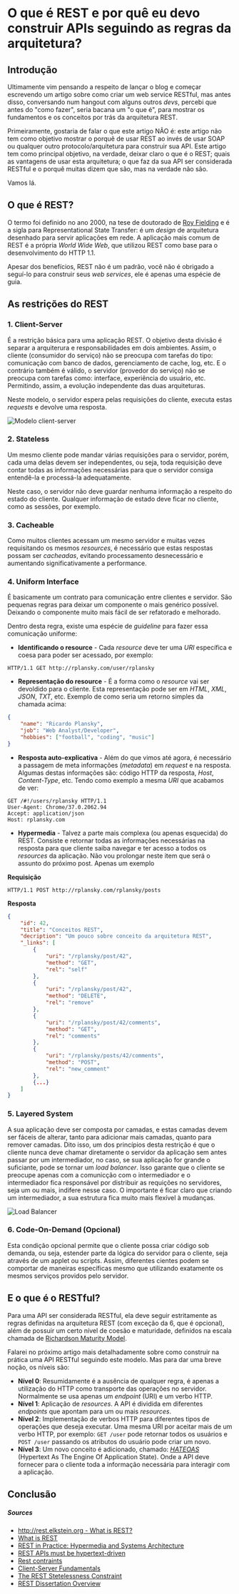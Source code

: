 # O que é REST e por quê eu devo construir APIs seguindo as regras da arquitetura?

## Introdução

Ultimamente vim pensando a respeito de lançar o blog e começar escrevendo um
artigo sobre como criar um web service RESTful, mas antes disso, conversando num
hangout com alguns outros *devs*, percebi que antes do "como fazer", seria
bacana um "o que é", para mostrar os fundamentos e os conceitos por trás da
arquitetura REST.

Primeiramente, gostaria de falar o que este artigo NÃO é: este artigo não tem
como objetivo mostrar o porquê de usar REST ao invés de usar SOAP ou qualquer
outro protocolo/arquitetura para construir sua API.
Este artigo tem como principal objetivo, na verdade, deixar claro o que é o
REST; quais as vantagens de usar esta arquitetura; o que faz da sua API ser
considerada RESTful e o porquê muitas dizem que são, mas na verdade não são.

Vamos lá.

## O que é REST?

O termo foi definido no ano 2000, na tese de doutorado de
[Roy Fielding](http://en.wikipedia.org/wiki/Roy_Fielding) e é a sigla para
Representational State Transfer: é um *design* de arquitetura desenhado para
servir aplicações em rede. A aplicação mais comum de REST é a própria
*World Wide Web*, que utilizou REST como base para o desenvolvimento do HTTP
1.1.

Apesar dos benefícios, REST não é um padrão, você não é obrigado a seguí-lo para
construir seus *web services*, ele é apenas uma espécie de guia.

## As restrições do REST

### 1. Client-Server

É a restrição básica para uma aplicação REST. O objetivo desta divisão é separar
a arquiterura e responsabilidades em dois ambientes. Assim, o cliente
(consumidor do serviço) não se preocupa com tarefas do tipo: comunicação com
banco de dados, gerenciamento de cache, log, etc. E o contrário também é válido,
o servidor (provedor do serviço) não se preocupa com tarefas como: interface,
experiência do usuário, etc. Permitindo, assim, a evolução independente das duas
arquiteturas.

Neste modelo, o servidor espera pelas requisições do cliente, executa estas
*requests* e devolve uma resposta.

![Modelo client-server](http://rplansky.com/posts/01/client-server-model.png "Modelo Client-Server")

### 2. Stateless

Um mesmo cliente pode mandar várias requisições para o servidor, porém, cada uma
delas devem ser independentes, ou seja, toda requisição deve contar todas as
informações necessárias para que o servidor consiga entendê-la e processá-la
adequatamente.

Neste caso, o servidor não deve guardar nenhuma informação a respeito do estado
do cliente. Qualquer informação de estado deve ficar no cliente, como as
sessões, por exemplo.

### 3. Cacheable

Como muitos clientes acessam um mesmo servidor e muitas vezes requisitando os
mesmos *resources*, é necessário que estas respostas possam ser *cacheadas*,
evitando processamento desnecessário e aumentando significativamente a
performance.

### 4. Uniform Interface

É basicamente um contrato para comunicação entre clientes e servidor. São
pequenas regras para deixar um componente o mais genérico possível. Deixando o
componente muito mais fácil de ser refatorado e melhorado.

Dentro desta regra, existe uma espécie de *guideline* para fazer essa
comunicação uniforme:
- **Identificando o resource** - Cada *resource* deve ter uma *URI* específica e coesa
para poder ser acessado, por exemplo:

```
HTTP/1.1 GET http://rplansky.com/user/rplansky
```
- **Representação do resource** - É a forma como o *resource* vai ser devoldido
para o cliente. Esta representação pode ser em *HTML*, *XML*, *JSON*, *TXT*,
etc. Exemplo de como seria um retorno simples da chamada acima:
```json
{
    "name": "Ricardo Plansky",
    "job": "Web Analyst/Developer",
    "hobbies": ["football", "coding", "music"]
}
```

- **Resposta auto-explicativa** - Além do que vimos até agora, é necessário a
passagem de meta informações (*metadata*) em *request* e na resposta. Algumas
destas informações são: código HTTP da resposta, *Host*, *Content-Type*, etc.
Tendo como exemplo a mesma *URI* que acabamos de ver:

```
GET /#!/users/rplansky HTTP/1.1
User-Agent: Chrome/37.0.2062.94
Accept: application/json
Host: rplansky.com
```

- **Hypermedia** - Talvez a parte mais complexa (ou apenas esquecida) do REST.
Consiste e retornar todas as informações necessárias na resposta para que
cliente saiba navegar e ter acesso a todos os *resources* da aplicação. Não vou
prolongar neste item que será o assunto do próximo post. Apenas um exemplo

**Requisição**
```
HTTP/1.1 POST http://rplansky.com/rplansky/posts
```

**Resposta**
```json
{
    "id": 42,
    "title": "Conceitos REST",
    "decription": "Um pouco sobre conceito da arquitetura REST",
    "_links": [
        {
            "uri": "/rplansky/post/42",
            "method": "GET",
            "rel": "self"
        },
        {
            "uri": "/rplansky/post/42",
            "method": "DELETE",
            "rel": "remove"
        },
        {
            "uri": "/rplansky/post/42/comments",
            "method": "GET",
            "rel": "comments"
        },
        {
            "uri": "/rplansky/posts/42/comments",
            "method": "POST",
            "rel": "new_comment"
        },
        {...}
    ]
}

```

### 5. Layered System

A sua aplicação deve ser composta por camadas, e estas camadas devem ser fáceis
de alterar, tanto para adicionar mais camadas, quanto para remover camadas. Dito
isso, um dos princípios desta restrição é que o cliente nunca deve chamar
diretamente o servidor da aplicação sem antes passar por um intermediador, no
caso, se sua aplicação for grande o suficiante, pode se tornar um
*load balancer*. Isso garante que o cliente se preocupe apenas com a
comunicção com o intermediador e o intermediador fica responsável por
distribuir as requições no servidores, seja um ou mais, indifere nesse caso. O
importante é ficar claro que criando um intermediador, a sua estrutura fica
muito mais flexível à mudanças.

![Load Balancer](http://rplansky.com/posts/01/load-balancer.png "Load Balancer")

### 6. Code-On-Demand (Opcional)

Esta condição opcional permite que o cliente possa criar código sob demanda, ou
seja, estender parte da lógica do servidor para o cliente, seja através de um
applet ou scripts. Assim, diferentes cientes podem se comportar de maneiras
específicas mesmo que utilizando exatamente os mesmos serviços providos pelo
servidor.

## E o que é o RESTful?

Para uma API ser considerada RESTful, ela deve seguir estritamente as regras
definidas na arquitetura REST (com exceção da 6, que é opcional), além de
possuir um certo nível de coesão e maturidade, definidos na escala chamada de
[Richardson Maturity Model](http://martinfowler.com/articles/richardsonMaturityModel.html).

Falarei no próximo artigo mais detalhadamente sobre como construir na prática
uma API RESTful seguindo este modelo. Mas para dar uma breve noção, os níveis
são:
- **Nível 0**: Resumidamente é a ausência de qualquer regra, é apenas a
utilização do HTTP como transporte das operações no servidor. Normalmente se usa
apenas um *endpoint* (URI) e um verbo HTTP.
- **Nível 1**: Aplicação de *resources*. A API é dividida em diferentes
*endpoints* que apontam para um ou mais *resources*.
- **Nível 2**: Implementação de verbos HTTP para diferentes tipos de operações
que deseja executar. Uma mesma URI por aceitar mais de um verbo HTTP, por
exemplo: `GET /user` pode retornar todos os usuários e
`POST /user` passando os atributos do usuário pode criar um novo.
- **Nível 3**: Um novo conceito é adicionado, chamado:
[*HATEOAS*](http://en.wikipedia.org/wiki/HATEOAS)
(Hypertext As The Engine Of Application State). Onde a API deve fornecer para o
cliente toda a informação necessária para interagir com a aplicação.

## Conclusão

##### Sources
- [http://rest.elkstein.org - What is REST?](http://rest.elkstein.org/)
- [What is REST](http://www.restapitutorial.com/lessons/whatisrest.html)
- [REST in Practice: Hypermedia and Systems Architecture](http://www.amazon.co.uk/REST-Practice-Hypermedia-Systems-Architecture/dp/0596805829)
- [REST APIs must be hypertext-driven](http://roy.gbiv.com/untangled/2008/rest-apis-must-be-hypertext-driven)
- [Rest contraints](http://whatisrest.com/rest_constraints/index)
- [Client-Server Fundamentals](http://www.networkcomputing.com/netdesign/1005part1a.html)
- [The REST Stetelessness Constraint](http://soundadvice.id.au/blog/2009/06/13/)
- [REST Dissertation Overview](http://wwatson.me/2011/10/01/rest-dissertation-overview-part-1/)
